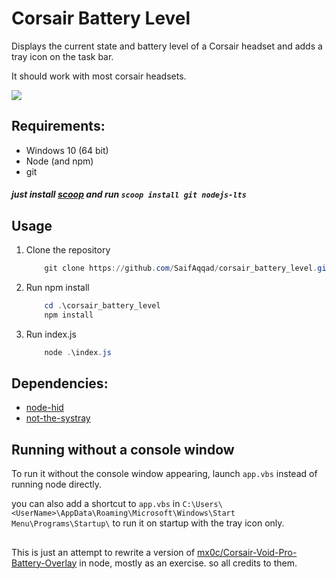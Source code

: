 # Corsair Battery Level
Displays the current state and battery level of a Corsair headset and adds a tray icon on the task bar.

It should work with most corsair headsets.

![](https://user-images.githubusercontent.com/47293197/107494250-3c401b00-6b97-11eb-902e-2fbc47553d89.png)

## Requirements:
* Windows 10 (64 bit)
* Node (and npm)
* git

##### just install [scoop](https://scoop.sh) and run `scoop install git nodejs-lts`

## Usage 
1. Clone the repository
    ```powershell
        git clone https://github.com/SaifAqqad/corsair_battery_level.git
    ```
2. Run npm install
    ```powershell
        cd .\corsair_battery_level
        npm install
    ```
3. Run index.js
    ```powershell
        node .\index.js
    ```

## Dependencies:
* [node-hid](https://github.com/node-hid/node-hid)
* [not-the-systray](https://github.com/simonbuchan/node-not-the-systray)


## Running without a console window
To run it without the console window appearing, launch `app.vbs` instead of running node directly.

you can also add a shortcut to `app.vbs` in `C:\Users\<UserName>\AppData\Roaming\Microsoft\Windows\Start Menu\Programs\Startup\` to run it on startup with the tray icon only.

##

This is just an attempt to rewrite a version of [mx0c/Corsair-Void-Pro-Battery-Overlay](https://github.com/mx0c/Corsair-Void-Pro-Battery-Overlay) in node, mostly as an exercise. so all credits to them.
